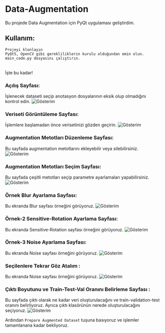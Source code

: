 # Data-Augmentation
Bu projede Data Augmentation için PyQt uygulaması geliştirdim.

## Kullanım:
`Projeyi klonlayın`<br />
`PyQt5, OpenCV gibi gerekliliklerin kurulu olduğundan emin olun.`<br />
`main_code.py dosyasını çalıştırın.`

<br />
İşte bu kadar!
<br />

### Açılış Sayfası:
İşlenecek dataseti seçip anotasyon dosyalarının eksik olup olmadığını kontrol edin.
![Gösterim](Readme-Images/0.png)

### Veriseti Görüntüleme Sayfası:
İşlemlere başlamadan önce verisetinizi gözden geçirin.
![Gösterim](Readme-Images/1.png)

### Augmentation Metotları Düzenleme Sayfası:
Bu sayfada augmentation metotlarını ekleyebilir veya silebilirsiniz.
![Gösterim](Readme-Images/2.5.png)

### Augmentation Metotları Seçim Sayfası:
Bu sayfada çeşitli metotları seçip parametre ayarlamaları yapabilirsiniz.
![Gösterim](Readme-Images/1.5.png)

### Örnek Blur Ayarlama Sayfası:
Bu ekranda Blur sayfası örneğini görüyoruz.
![Gösterim](Readme-Images/2.png)
<br />
### Örnek-2 Sensitive-Rotation Ayarlama Sayfası:
Bu ekranda Sensitive-Rotation sayfası örneğini görüyoruz.
![Gösterim](Readme-Images/3.png)

### Örnek-3 Noise Ayarlama Sayfası:
Bu ekranda Noise sayfası örneğini görüyoruz.
![Gösterim](Readme-Images/4.png)
<br />
### Seçilenlere Tekrar Göz Atalım :
Bu ekranda Noise sayfası örneğini görüyoruz.
![Gösterim](Readme-Images/5.png)
<br />
### Çıktı Boyutunu ve Train-Test-Val Oranını Belirleme Sayfası :
Bu sayfada çıktı olarak ne kadar veri oluşturulacağını ve train-validation-test oranını belirliyoruz. Ayrıca çıktı klasörünün nerede oluşturulacağını seçiyoruz.
![Gösterim](Readme-Images/6.png)

Ardından `Prepare Augmented Dataset` tuşuna basıyoruz ve işlemler tamamlanana kadar bekliyoruz.






















